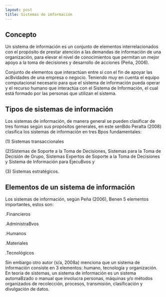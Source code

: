 ```yaml
---
layout: post
title: Sistemas de imformación
---
```




Concepto
--

Un sistema de información es un conjunto de elementos
interrelacionados con el propósito de prestar atención a las
demandas de información de una organización, para elevar el
nivel de conocimientos que permitan un mejor apoyo a la toma
de decisiones y desarrollo de acciones (Peña, 2006).
 
Conjunto de elementos que interactúan entre sí con el fin de
apoyar las acBvidades de una empresa o negocio. Teniendo muy
en cuenta el equipo computacional necesario para que el
sistema de información pueda operar y el recurso humano que
interactúa con el Sistema de Información, el cual está formado
por las personas que utilizan el sistema.


Tipos de sistemas de información
--


Los sistemas de información, de manera general se pueden
clasificar de tres formas según sus propósitos generales, en este
senBdo Peralta (2008) clasifica los sistemas de información en
tres Bpos fundamentales: 

(1) Sistemas transaccionales

(2)Sistemas de Soporte a la Toma de Decisiones, Sistemas para la
Toma de Decisión de Grupo, Sistemas Expertos de Soporte a la
Toma de Decisiones y Sistema de Información para EjecuBvos y

(3) Sistemas estratégicos.


Elementos de un sistema de información 
--

Los sistemas de información, según Peña (2006), Benen 5
elementos importantes, estos son:

.Financieros

.AdministraBvos

.Humanos

.Materiales

.Tecnológicos

Sin embargo otro autor (s/a, 2008a) menciona que un sistema
de información consiste en 3 elementos: humano, tecnología y
organización. En teoría de sistemas, un sistema de información
es un sistema automaBzado o manual que involucra personas,
máquinas y/o métodos organizados de recolección, procesos,
transmisión, clasificación y divulgación de datos.

